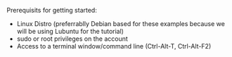 Prerequisits for getting started: 
*   Linux Distro (preferrablly Debian based for these examples because we will be using Lubuntu for the tutorial)
*   sudo or root privileges on the account
*   Access to a terminal window/command line (Ctrl-Alt-T, Ctrl-Alt-F2)


